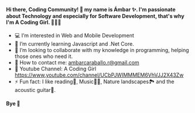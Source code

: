 #### Hi there, Coding Community! 👋 my name is Ámbar ✨. I'm passionate about Technology and especially for Software Development, that's why I'm A Coding Girl. 👩‍💻😊

- 💻 I’m interested in Web and Mobile Development
- 🌱 I’m currently learning Javascript and .Net Core.
- 👯 I’m looking to collaborate with my knowledge in programming, helping those ones who need it.
- 📧 How to contact me: ambarcaraballo.r@gmail.com
- 📍 Youtube Channel: A Coding Girl https://www.youtube.com/channel/UCbPJWIMMMEM6VhVJJ2X43Zw
- ⚡ Fun fact: I like reading📖, Music🎵🎶, Nature landscapes🏞️ and the acoustic guitar🎸. 

#### Bye 🌟
